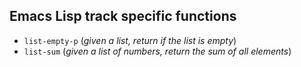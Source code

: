 ## Emacs Lisp track specific functions

* `list-empty-p` (*given a list, return if the list is empty*)
* `list-sum` (*given a list of numbers, return the sum of all elements*)

